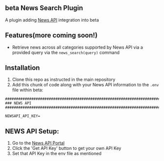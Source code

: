 ## beta News Search Plugin

A plugin adding [News API](https://newsapi.org/docs) integration into beta

## Features(more coming soon!)

- Retrieve news across all categories supported by News API via a provided query via the `news_search(query)` command

## Installation

1. Clone this repo as instructed in the main repository
2. Add this chunk of code along with your News API information to the `.env` file within beta:

```
################################################################################
### NEWS API
################################################################################

NEWSAPI_API_KEY=
```

## NEWS API Setup:

1. Go to the [News API Portal](https://newsapi.org/)
2. Click the 'Get API Key' button to get your own API Key
3. Set that API Key in the env file as mentioned
